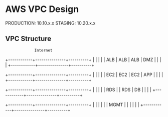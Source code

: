 # AWS VPC Design

PRODUCTION: 10.10.x.x
STAGING: 10.20.x.x

## VPC Structure

                 Internet
 +------------+---------------+----------+
 |            |               |          |
 |    ALB     |     ALB       |   ALB    | DMZ
 |            |               |          |
 +------------+---------------+----------+ 
 
 +------------+---------------+----------+
 |            |               |          |
 |    EC2     |     EC2       |   EC2    | APP
 |            |               |          |
 +------------+---------------+----------+ 

 +------------+---------------+----------+
 |            |               |          |
 |    RDS     |               |   RDS    | DB
 |            |               |          |
 +------------+---------------+----------+ 

 +------------+---------------+----------+
 |            |               |          |
 |            |    MGMT       |          |
 |            |               |          |
 +------------+---------------+----------+ 
